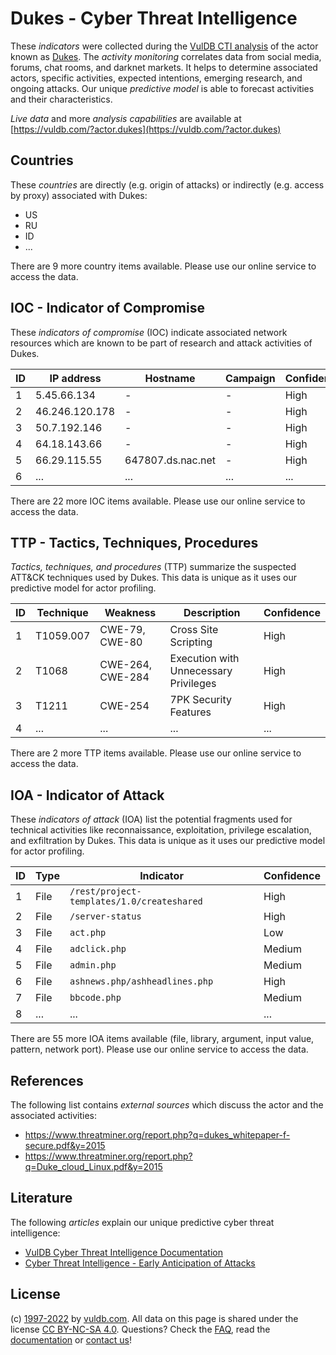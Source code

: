 # Dukes - Cyber Threat Intelligence

These _indicators_ were collected during the [VulDB CTI analysis](https://vuldb.com/?kb.cti) of the actor known as [Dukes](https://vuldb.com/?actor.dukes). The _activity monitoring_ correlates data from social media, forums, chat rooms, and darknet markets. It helps to determine associated actors, specific activities, expected intentions, emerging research, and ongoing attacks. Our unique _predictive model_ is able to forecast activities and their characteristics.

_Live data_ and more _analysis capabilities_ are available at [https://vuldb.com/?actor.dukes](https://vuldb.com/?actor.dukes)

## Countries

These _countries_ are directly (e.g. origin of attacks) or indirectly (e.g. access by proxy) associated with Dukes:

* US
* RU
* ID
* ...

There are 9 more country items available. Please use our online service to access the data.

## IOC - Indicator of Compromise

These _indicators of compromise_ (IOC) indicate associated network resources which are known to be part of research and attack activities of Dukes.

ID | IP address | Hostname | Campaign | Confidence
-- | ---------- | -------- | -------- | ----------
1 | 5.45.66.134 | - | - | High
2 | 46.246.120.178 | - | - | High
3 | 50.7.192.146 | - | - | High
4 | 64.18.143.66 | - | - | High
5 | 66.29.115.55 | 647807.ds.nac.net | - | High
6 | ... | ... | ... | ...

There are 22 more IOC items available. Please use our online service to access the data.

## TTP - Tactics, Techniques, Procedures

_Tactics, techniques, and procedures_ (TTP) summarize the suspected ATT&CK techniques used by Dukes. This data is unique as it uses our predictive model for actor profiling.

ID | Technique | Weakness | Description | Confidence
-- | --------- | -------- | ----------- | ----------
1 | T1059.007 | CWE-79, CWE-80 | Cross Site Scripting | High
2 | T1068 | CWE-264, CWE-284 | Execution with Unnecessary Privileges | High
3 | T1211 | CWE-254 | 7PK Security Features | High
4 | ... | ... | ... | ...

There are 2 more TTP items available. Please use our online service to access the data.

## IOA - Indicator of Attack

These _indicators of attack_ (IOA) list the potential fragments used for technical activities like reconnaissance, exploitation, privilege escalation, and exfiltration by Dukes. This data is unique as it uses our predictive model for actor profiling.

ID | Type | Indicator | Confidence
-- | ---- | --------- | ----------
1 | File | `/rest/project-templates/1.0/createshared` | High
2 | File | `/server-status` | High
3 | File | `act.php` | Low
4 | File | `adclick.php` | Medium
5 | File | `admin.php` | Medium
6 | File | `ashnews.php/ashheadlines.php` | High
7 | File | `bbcode.php` | Medium
8 | ... | ... | ...

There are 55 more IOA items available (file, library, argument, input value, pattern, network port). Please use our online service to access the data.

## References

The following list contains _external sources_ which discuss the actor and the associated activities:

* https://www.threatminer.org/report.php?q=dukes_whitepaper-f-secure.pdf&y=2015
* https://www.threatminer.org/report.php?q=Duke_cloud_Linux.pdf&y=2015

## Literature

The following _articles_ explain our unique predictive cyber threat intelligence:

* [VulDB Cyber Threat Intelligence Documentation](https://vuldb.com/?kb.cti)
* [Cyber Threat Intelligence - Early Anticipation of Attacks](https://www.scip.ch/en/?labs.20201022)

## License

(c) [1997-2022](https://vuldb.com/?kb.changelog) by [vuldb.com](https://vuldb.com/?kb.about). All data on this page is shared under the license [CC BY-NC-SA 4.0](https://creativecommons.org/licenses/by-nc-sa/4.0/). Questions? Check the [FAQ](https://vuldb.com/?kb.faq), read the [documentation](https://vuldb.com/?kb) or [contact us](https://vuldb.com/?contact)!

